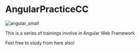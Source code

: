# AngularPracticeCC

![angular_small](https://user-images.githubusercontent.com/79249749/109131011-a5f12500-7752-11eb-9a4e-794c27a65072.png)


This is a series of trainings involve in Angular Web Framework

Feel free to study from here also!
